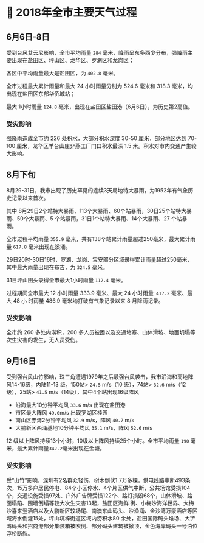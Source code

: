 # 🚧 2018年全市主要天气过程

## 6月6日-8日
受到台风艾云尼影响，全市平均雨量 `284` 毫米，降雨呈东多西少分布，强降雨主要出现在盐田区、坪山区、龙华区、罗湖区和龙岗区；

各区中平均雨量最大是盐田区，为 `402.8` 毫米。

全市过程最大累计雨量和最大 24 小时雨量分别为 524.6 毫米和 318.3 毫米，均出现在盐田区东部华侨城站；

最大 1小时雨量 `124.8` 毫米，出现在盐田区盐田港（6月6日），为历史第2高值。

### 受灾影响
强降雨造成全市约 226 处积水，大部分积水深度 30-50 厘米，部分地区达到 70-100 厘米，龙华区羊台山庄非燕工厂门口积水最深 1.5 米。积水对市内交通产生较大影响。

## 8月下旬
8月29-31日，我市出现了历史罕见的连续3天局地特大暴雨，为1952年有气象历史记录以来首次。

其中 8月29日2个站特大暴雨、113个大暴雨、60个站暴雨，30日25个站特大暴雨、50个大暴雨、5 个站暴雨，31日1个站特大暴雨、14个大暴雨、27 个站暴雨。

全市过程平均雨量 `355.9` 毫米，共有138个站累计雨量超过250毫米，最大累计雨量 `617.8` 毫米出现在溪涌。

29日20时-30日16时，罗湖、龙岗、宝安部分区域录得累计雨量超过250毫米，其中最大雨量出现在布吉，为 `324.5` 毫米。

31日坪山田头录得全市最大1小时雨量 ` 112.4 ` 毫米。

过程期间全市最大 12 小时雨量 333.9 毫米、最大 24 小时雨量` 417.2` 毫米、最大 48 小 时雨量 486.9 毫米均打破有气象记录以来 8 月降雨记录。

### 受灾影响
全市约 260 多处内涝积，200 多人员被困以及交通堵塞、山体滑坡、地面坍塌等次生灾害的发生，无人员受伤。

## 9月16日
受到强台风山竹影响，珠三角遭遇1979年之后最强台风袭击，我市沿海和高地阵风14-16级，内陆11-13 级，150站> `24.5` m/s（10 级），74站> `32.6` m/s（12级），25站> `41.5` m/s（14级），其中4个站出现16级阵风

* 沿海最大10分钟平均风 `33.6` m/s 出现在盐田港
* 市区最大阵风 `49.0`m/s 出现罗湖区桂园
* 南山区赤湾2分钟平均风 `32.9` m/s，阵风 `40.7` m/s
* 大鹏新区西涌基地10分钟平均风 `35.1` m/s，阵风 `52.6` m/s

12 级以上阵风持续13个小时，10级以上阵风持续25个小时。全市平均雨量 `190` 毫米，最大累计雨量`342.2`毫米出现在金塘。

### 受灾影响
受“山竹”影响，深圳有2名群众轻伤，树木倒伏1.7万多棵，供电线路中断493条次，15万多户居民停电、84个小区停水、4个片区供气中断，公共场馆受损104个，交通设施受损97处、户外广告牌受损122个、路灯损毁68个，山体滑坡、路面塌陷、围墙倒塌等较大次生灾害13起，盐田区海鲜
街、小梅沙海洋世界、大梅沙喜来登酒店以及大鹏新区较场尾、南澳东山码头、沙渔涌、金沙湾万豪酒店等区域海水倒灌15处，坪山坑梓街道区域内涝积水80 余处，盐田国际码头堆场、大铲湾码头和招商港部分集装箱被吹倒、部分码头建筑被掀顶，金色海岸码头一号泊位浮桥断裂。
